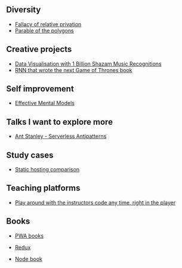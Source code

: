 
## Diversity


  * [Fallacy of relative privation](https://rationalwiki.org/wiki/Not_as_bad_as)
  * [Parable of the polygons](https://ncase.me/polygons/)

## Creative projects

  * [Data Visualisation with 1 Billion Shazam Music Recognitions
](https://medium.freecodecamp.org/data-visualisation-with-1-billion-shazam-music-recognitions-90728df3a8c9)
  * [RNN that wrote the next Game of Thrones book](https://hackernoon.com/15-reasons-why-my-game-of-thrones-ai-went-viral-and-how-im-going-to-do-it-again-8d1f307a5294)

## Self improvement
  
  * [Effective Mental Models](https://medium.com/the-mission/how-to-tell-if-someone-is-truly-smart-or-just-average-a2f0bcac5db2)
  
  
## Talks I want to explore more
  
  * [Ant Stanley - Serverless Antipatterns](https://speakerdeck.com/antstanley/serverless-anti-patterns)
  
## Study cases 
  
  * [Static hosting comparison](https://www.savjee.be/2017/10/Static-website-hosting-who-is-fastest/)
  
## Teaching platforms

  * [Play around with the instructors code any time, right in the player](https://scrimba.com/)
  
## Books
  
  * [PWA books](https://www.safaribooksonline.com/library/view/building-progressive-web/9781491961643/)

  * [Redux](https://www.safaribooksonline.com/library/view/learning-redux/9781786462398/)

  * [Node book](https://www.safaribooksonline.com/library/view/the-node-craftsman/9781787128149/)
